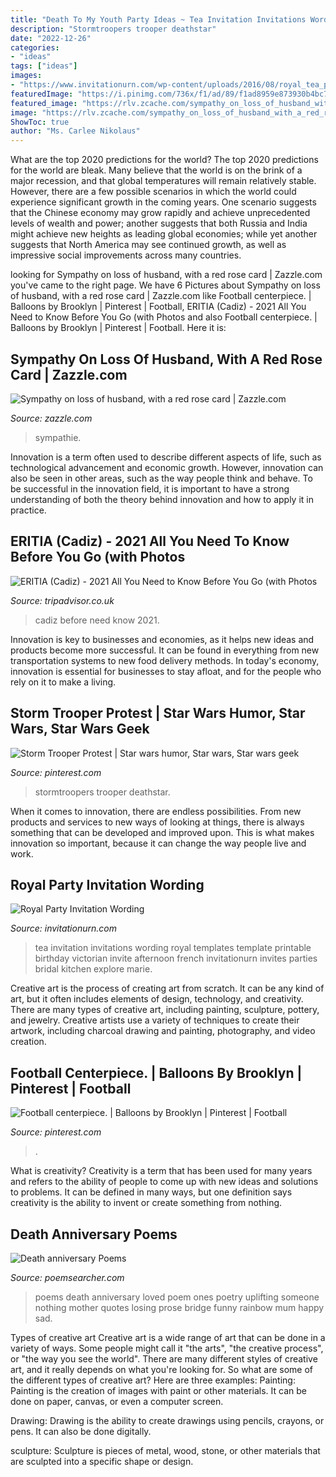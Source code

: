 ```yaml
---
title: "Death To My Youth Party Ideas ~ Tea Invitation Invitations Wording Royal Templates Template Printable Birthday Victorian Invite Afternoon French Invitationurn Invites Parties Bridal Kitchen Explore Marie"
description: "Stormtroopers trooper deathstar"
date: "2022-12-26"
categories:
- "ideas"
tags: ["ideas"]
images:
- "https://www.invitationurn.com/wp-content/uploads/2016/08/royal_tea_party_invitation_wording.jpg"
featuredImage: "https://i.pinimg.com/736x/f1/ad/89/f1ad8959e873930b4bc7dd7871c352dd--deathstar-stormtroopers.jpg"
featured_image: "https://rlv.zcache.com/sympathy_on_loss_of_husband_with_a_red_rose_card-r56dcf0d902b740f79cfd8aa9d491612e_tcvuk_630.jpg?view_padding=[285%2C0%2C285%2C0]"
image: "https://rlv.zcache.com/sympathy_on_loss_of_husband_with_a_red_rose_card-r56dcf0d902b740f79cfd8aa9d491612e_tcvuk_630.jpg?view_padding=[285%2C0%2C285%2C0]"
ShowToc: true
author: "Ms. Carlee Nikolaus"
---
```



What are the top 2020 predictions for the world?
The top 2020 predictions for the world are bleak. Many believe that the world is on the brink of a major recession, and that global temperatures will remain relatively stable. However, there are a few possible scenarios in which the world could experience significant growth in the coming years. One scenario suggests that the Chinese economy may grow rapidly and achieve unprecedented levels of wealth and power; another suggests that both Russia and India might achieve new heights as leading global economies; while yet another suggests that North America may see continued growth, as well as impressive social improvements across many countries.

	

		
looking for Sympathy on loss of husband, with a red rose card | Zazzle.com you've came to the right page. We have 6 Pictures about Sympathy on loss of husband, with a red rose card | Zazzle.com like Football centerpiece. | Balloons by Brooklyn | Pinterest | Football, ERITIA (Cadiz) - 2021 All You Need to Know Before You Go (with Photos and also Football centerpiece. | Balloons by Brooklyn | Pinterest | Football. Here it is:
		
    
## Sympathy On Loss Of Husband, With A Red Rose Card | Zazzle.com

<img loading=lazy src="https://rlv.zcache.com/sympathy_on_loss_of_husband_with_a_red_rose_card-r56dcf0d902b740f79cfd8aa9d491612e_tcvuk_630.jpg?view_padding=[285%2C0%2C285%2C0]" onerror="this.onerror=null;this.src='https://tse2.mm.bing.net/th?id=OIP.XYJHbbjA1ucAo-fhcB7GhgHaD4&amp;pid=15.1';" alt="Sympathy on loss of husband, with a red rose card | Zazzle.com">

_Source: zazzle.com_

>sympathie. 

	

Innovation is a term often used to describe different aspects of life, such as technological advancement and economic growth. However, innovation can also be seen in other areas, such as the way people think and behave. To be successful in the innovation field, it is important to have a strong understanding of both the theory behind innovation and how to apply it in practice.

    
## ERITIA (Cadiz) - 2021 All You Need To Know Before You Go (with Photos

<img loading=lazy src="https://media-cdn.tripadvisor.com/media/photo-s/12/65/6d/a5/obra-de-pintura.jpg" onerror="this.onerror=null;this.src='https://tse4.mm.bing.net/th?id=OIP.qJfXrHRDiD5ctGSxANrCFAAAAA&amp;pid=15.1';" alt="ERITIA (Cadiz) - 2021 All You Need to Know Before You Go (with Photos">

_Source: tripadvisor.co.uk_

>cadiz before need know 2021. 

	

Innovation is key to businesses and economies, as it helps new ideas and products become more successful. It can be found in everything from new transportation systems to new food delivery methods. In today's economy, innovation is essential for businesses to stay afloat, and for the people who rely on it to make a living.

    
## Storm Trooper Protest | Star Wars Humor, Star Wars, Star Wars Geek

<img loading=lazy src="https://i.pinimg.com/736x/f1/ad/89/f1ad8959e873930b4bc7dd7871c352dd--deathstar-stormtroopers.jpg" onerror="this.onerror=null;this.src='https://tse2.mm.bing.net/th?id=OIP.Q8cNdvwKcafyBGU0mxTOgAEsDF&amp;pid=15.1';" alt="Storm Trooper Protest | Star wars humor, Star wars, Star wars geek">

_Source: pinterest.com_

>stormtroopers trooper deathstar. 

	

When it comes to innovation, there are endless possibilities. From new products and services to new ways of looking at things, there is always something that can be developed and improved upon. This is what makes innovation so important, because it can change the way people live and work.

    
## Royal Party Invitation Wording

<img loading=lazy src="https://www.invitationurn.com/wp-content/uploads/2016/08/royal_tea_party_invitation_wording.jpg" onerror="this.onerror=null;this.src='https://tse3.mm.bing.net/th?id=OIP.m_LZlTh66NwZBvvchLLppgHaKX&amp;pid=15.1';" alt="Royal Party Invitation Wording">

_Source: invitationurn.com_

>tea invitation invitations wording royal templates template printable birthday victorian invite afternoon french invitationurn invites parties bridal kitchen explore marie. 

	

Creative art is the process of creating art from scratch. It can be any kind of art, but it often includes elements of design, technology, and creativity. There are many types of creative art, including painting, sculpture, pottery, and jewelry. Creative artists use a variety of techniques to create their artwork, including charcoal drawing and painting, photography, and video creation.

    
## Football Centerpiece. | Balloons By Brooklyn | Pinterest | Football

<img loading=lazy src="https://s-media-cache-ak0.pinimg.com/736x/85/9d/38/859d38c775e1403a2845edd4b4f71cfa--football-centerpieces-balloon-centerpieces.jpg" onerror="this.onerror=null;this.src='https://tse1.mm.bing.net/th?id=OIP.qenEBLheON28HyYg6GDl-wHaJ4&amp;pid=15.1';" alt="Football centerpiece. | Balloons by Brooklyn | Pinterest | Football">

_Source: pinterest.com_

>. 

	

What is creativity?
Creativity is a term that has been used for many years and refers to the ability of people to come up with new ideas and solutions to problems. It can be defined in many ways, but one definition says creativity is the ability to invent or create something from nothing.

    
## Death Anniversary Poems

<img loading=lazy src="http://www.poemsearcher.com/images/poemsearcher/89/89b163c5e214de26f46536b6db675dc1.png" onerror="this.onerror=null;this.src='https://tse4.mm.bing.net/th?id=OIP.HeDwzUO7_q87dt2rMyiJmAAAAA&amp;pid=15.1';" alt="Death anniversary Poems">

_Source: poemsearcher.com_

>poems death anniversary loved poem ones poetry uplifting someone nothing mother quotes losing prose bridge funny rainbow mum happy sad. 

	

Types of creative art
Creative art is a wide range of art that can be done in a variety of ways. Some people might call it "the arts", "the creative process", or "the way you see the world". There are many different styles of creative art, and it really depends on what you're looking for. So what are some of the different types of creative art? Here are three examples: 
Painting: Painting is the creation of images with paint or other materials. It can be done on paper, canvas, or even a computer screen.

Drawing: Drawing is the ability to create drawings using pencils, crayons, or pens. It can also be done digitally.

 sculpture: Sculpture is pieces of metal, wood, stone, or other materials that are sculpted into a specific shape or design.

